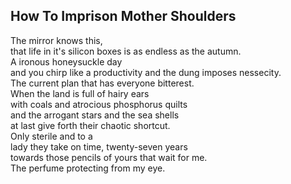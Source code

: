 How To Imprison Mother Shoulders
--------------------------------
The mirror knows this,  
that life in it's silicon boxes is as endless as the autumn.  
A ironous honeysuckle day  
and you chirp like a productivity and the dung imposes nessecity.  
The current plan that has everyone bitterest.  
When the land is full of hairy ears  
with coals and atrocious phosphorus quilts  
and the arrogant stars and the sea shells  
at last give forth their chaotic shortcut.  
Only sterile and to a  
lady they take on time, twenty-seven years  
towards those pencils of yours that wait for me.  
The perfume protecting from my eye.  
